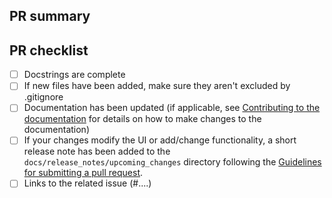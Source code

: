 <!--
Thank you for your contribution and pull request. Please refer to the subsequent comments to format your PR. 
For further information, visit https://www.graphinglib.org/en/latest/contributing.html#guideline-for-submitting-a-pull-request.

We understand that PRs can sometimes be overwhelming. If you're uncertain about any of these steps,
don't hesitate to create the pull request anyway and leave a comment asking your questions.
-->

## PR summary
<!--
Please provide at least 1-2 sentences describing the pull request in detail
(What problem does it solve? How did you solve it?) and link to relevant issues and PRs.

Also please summarize the changes in the title and avoid non-descriptive titles such as
"Addresses issue #1234".
-->



## PR checklist

<!-- Please check every step you've completed. Mark any non-applicable statement with [N/A]. -->

- [ ] Docstrings are complete
- [ ] If new files have been added, make sure they aren't excluded by .gitignore
- [ ] Documentation has been updated (if applicable, see [Contributing to the documentation](https://www.graphinglib.org/en/latest/contributing.html#contributing-to-the-documentation) for details on how to make changes to the documentation)
- [ ] If your changes modify the UI or add/change functionality, a short release note has been added to the ``docs/release_notes/upcoming_changes`` directory following the [Guidelines for submitting a pull request](https://www.graphinglib.org/en/latest/contributing.html#guideline-for-submitting-a-pull-request).
- [ ] Links to the related issue (#....)
